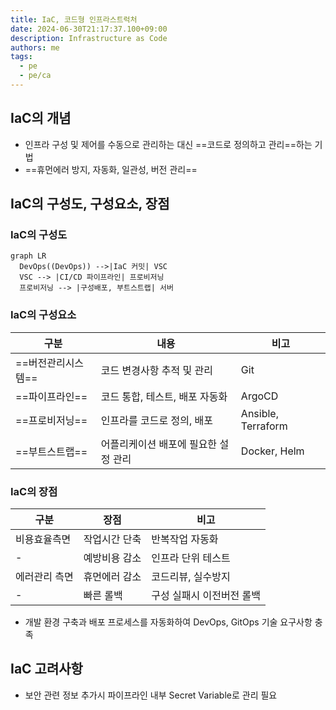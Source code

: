 ```yaml
---
title: IaC, 코드형 인프라스트럭처
date: 2024-06-30T21:17:37.100+09:00
description: Infrastructure as Code
authors: me
tags:
  - pe
  - pe/ca 
---
```


## IaC의 개념

- 인프라 구성 및 제어를 수동으로 관리하는 대신 ==코드로 정의하고 관리==하는 기법
- ==휴먼에러 방지, 자동화, 일관성, 버전 관리==

## IaC의 구성도, 구성요소, 장점

### IaC의 구성도

```mermaid
graph LR
  DevOps((DevOps)) -->|IaC 커밋| VSC
  VSC --> |CI/CD 파이프라인| 프로비저닝
  프로비저닝 --> |구성배포, 부트스트랩| 서버
```

### IaC의 구성요소

| 구분 | 내용 | 비고 |
| --- | --- | --- |
| ==버전관리시스템== | 코드 변경사항 추적 및 관리 | Git |
| ==파이프라인== | 코드 통합, 테스트, 배포 자동화 | ArgoCD |
| ==프로비저닝== | 인프라를 코드로 정의, 배포 | Ansible, Terraform |
| ==부트스트랩== | 어플리케이션 배포에 필요한 설정 관리 | Docker, Helm |

### IaC의 장점

| 구분 | 장점 | 비고 |
| --- | --- | --- |
| 비용효율측면 | 작업시간 단축 | 반복작업 자동화 |
| - | 예방비용 감소 | 인프라 단위 테스트 |
| 에러관리 측면 | 휴먼에러 감소 | 코드리뷰, 실수방지 |
| - | 빠른 롤백 | 구성 실패시 이전버전 롤백 |

- 개발 환경 구축과 배포 프로세스를 자동화하여 DevOps, GitOps 기술 요구사항 충족

## IaC 고려사항

- 보안 관련 정보 추가시 파이프라인 내부 Secret Variable로 관리 필요
